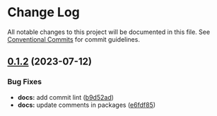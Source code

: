 # Change Log

All notable changes to this project will be documented in this file.
See [Conventional Commits](https://conventionalcommits.org) for commit guidelines.

## [0.1.2](https://github.com/movlan/react-entpr/compare/v0.1.1...v0.1.2) (2023-07-12)


### Bug Fixes

* **docs:** add commit lint ([b9d52ad](https://github.com/movlan/react-entpr/commit/b9d52ad87e4b5c602b5fc481d3bcaa2da704bd31))
* **docs:** update comments in packages ([e6fdf85](https://github.com/movlan/react-entpr/commit/e6fdf8540c2471bd712d10779766a4ca385a5216))
